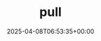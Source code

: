 ---
title: 3. pull
id: 6968926d-ec6b-4917-a7d5-6d12d857321d
date: 2025-04-08T06:53:35+00:00
tags: []
type: 'hevy'
totalWeightInKg: 6,180kg
duration: 57 min
# Disable SEO for this post
outputs: ["HTML"]
robots: "noindex, nofollow"
---